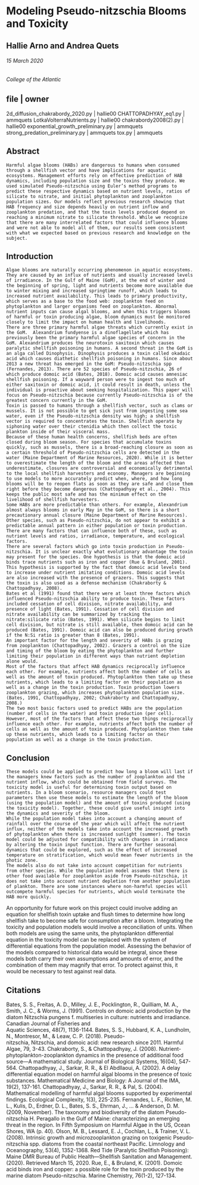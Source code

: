 # Modeling Pseudo-nitzschia Blooms and Toxicity
## Hallie Arno and Andrea Quets
###### 15 March 2020
###### College of the Atlantic


file                              | owner
-------------------------------------------------
2d_diffusion_chakrabordy_2020.py  | hallie00 
CHATTOPADHYAY_eq1.py              | ammquets 
LotkaVolterraNutrients.py         | hallie00
chakrabordy2008(2).py             | hallie00
exponential_growth_preliminary.py | ammquets
strong_predation_preliminary.py   | ammquets
tox.py                            | ammquets

## Abstract
	Harmful algae blooms (HABs) are dangerous to humans when consumed through a shellfish vector and have implications for aquatic ecosystems. Management efforts rely on effective prediction of HAB dynamics, including population size and the toxins they produce. We used simulated Pseudo-nitzschia using Euler’s method programs to predict these respective dynamics based on nutrient levels, ratios of silicate to nitrate, and initial phytoplankton and zooplankton population sizes. Our models reflect previous research showing that HAB frequency and size depends heavily on nutrient inflow and zooplankton predation, and that the toxin levels produced depend on reaching a minimum nitrate to silicate threshold. While we recognize that there are many interrelated factors that could influence blooms and were not able to model all of them, our results seem consistent with what we expected based on previous research and knowledge on the subject. 

## Introduction
	Algae blooms are naturally occurring phenomenon in aquatic ecosystems. They are caused by an influx of nutrients and usually increased levels of irradiance. In the Gulf of Maine (GoM), at the end of winter and the beginning of spring, light and nutrients become more available due to winter mixing and increased springtime runoff, which leads to increased nutrient availability. This leads to primary productivity, which serves as a base to the food web: zooplankton feed on phytoplankton and larger organisms feed on zooplankton. Abnormal nutrient inputs can cause algal blooms, and when this triggers blooms of harmful or toxin producing algae, bloom dynamics must be monitored closely to limit the impact on human health and livelihoods. 
	There are three primary harmful algae threats which currently exist in the GoM.  Alexandrium fundyense is a dinoflagellate which has previously been the primary harmful algae species of concern in the GoM. Alexandrium produces the neurotoxin saxitoxin which causes paralytic shellfish poisoning in humans. A second threat in the GoM is an alga called Dinophysis. Dinophysis produces a toxin called okadaic acid which causes diathetic shellfish poisoning in humans. Since about 2013 a new threat has emerged in the GoM: Pseudo-nitzschia spp (Fernandes, 2013). There are 52 species of Pseudo-nitzschia, 26 of which produce domoic acid (Bates, 2018). Domoic acid causes amnesiac shellfish poisoning. If a wayward person were to ingest too much of either saxitoxin or domoic acid, it could result in death, unless the individual is proactive about seeking hospitalization. This paper will focus on Pseudo-nitzschia because currently Pseudo-nitzschia is of the greatest concern currently in the GoM. 
	Toxin is passed to humans through a shellfish vector, such as clams or mussels. It is not possible to get sick just from ingesting some sea water, even if the Pseudo-nitzschia density was high; a shellfish vector is required to concentrates the toxin. Shellfish operate by siphoning water over their ctenidia which then collect the toxic plankton inside of their visceral mass.
	Because of these human health concerns, shellfish beds are often closed during bloom season. For species that accumulate toxins quickly, such as mussels, there is a broad-reaching closure as soon as a certain threshold of Pseudo-nitzschia cells are detected in the water (Maine Department of Marine Resources, 2020). While it is better to overestimate the length of the bloom and the areas affected than underestimate, closures are controversial and economically detrimental to the local shellfish harvesters and economy. Managers are beginning to use models to more accurately predict when, where, and how long blooms will be to reopen flats as soon as they are safe and close them right before they become dangerous (Chattopadhyay et al., 2004). This keeps the public most safe and has the minimum effect on the livelihood of shellfish harvesters. 
	Some HABs are more predictable than others. For example, Alexandrium almost always blooms in early May in the GoM, so there is a short precautionary annual closure (Maine Department of Marine Resources). Other species, such as Pseudo-nitzschia, do not appear to exhibit a predictable annual pattern in either population or toxin production. There are many factors that can influence both of these, such as nutrient levels and ratios, irradiance, temperature, and ecological factors.  
	There are several factors which go into toxin production in Pseudo-nitzschia. It is unclear exactly what evolutionary advantage the toxin may present for the species. One hypothesis is that the domoic acid binds trace nutrients such as iron and copper (Rue & Bruland, 2001). This hypothesis is supported by the fact that domoic acid levels tend to increase under nutrient imitating conditions. Domoic acid levels are also increased with the presence of grazers. This suggests that the toxin is also used as a defense mechanism (Chakraborty & Chattopadhyay, 2008). 
	Bates et al (1991) found that there were at least three factors which influenced Pseudo-nitzschia ability to produce toxin. These factors included cessation of cell division, nitrate availability, and presence of light (Bates, 1991). Cessation of cell division and nitrate availability can be summarized by tracking the nitrate:silicate ratio (Bates, 1991). When silicate begins to limit cell division, but nitrate is still available, then domoic acid can be produced (Bates, 1991). Domoic acid can also be produced during growth if the N:Si ratio is greater than 8 (Bates, 1991). 
	An important factor for the length and severity of HABs is grazing from zooplankton (Chattopadhyay, 2002). Grazers a control on the size and timing of the bloom by eating the phytoplankton and further limiting their population in different ways than nutrient depletion alone would. 
	Most of the factors that affect HAB dynamics reciprocally influence each other. For example, nutrients affect both the number of cells as well as the amount of toxin produced. Phytoplankton then take up these nutrients, which leads to a limiting factor on their population as well as a change in the toxin production. Toxin production lowers zooplankton grazing, which increases phytoplankton population size. (Bates, 1991, Chattopadhyay, 2002; Chakraborty and Chattopadhyay, 2008.)
	The two most basic factors used to predict HABs are the population (number of cells in the water) and toxin production (per cell). However, most of the factors that affect these two things reciprocally influence each other. For example, nutrients affect both the number of cells as well as the amount of toxin produced. Phytoplankton then take up these nutrients, which leads to a limiting factor on their population as well as a change in the toxin production.

## Conclusion
	These models could be applied to predict how long a bloom will last if the managers knew factors such as the number of zooplankton and the nutrient inflow, which could be obtained from field surveys. The toxicity model is useful for determining toxin output based on nutrients. In a bloom scenario, resource managers could test parameters then use these models to estimate the length of the bloom (using the population model) and the amount of toxins produced (using the toxicity model). Together, these could give useful insight into the dynamics and severity of the bloom. 
	While the population model takes into account a changing amount of rainfall over the course of the year which will affect the nutrient influx, neither of the models take into account the increased growth of phytoplankton when there is increased sunlight (summer). The toxin model could be adjusted for compatibility with changes in irradiance by altering the toxin input function. There are further seasonal dynamics that could be explored, such as the effect of increased temperature on stratification, which would mean fewer nutrients in the photic zone. 
	The models also do not take into account competition for nutrients from other species. While the population model assumes that there is other food available for zooplankton aside from Pseudo-nitzschia, it does not take into account nutrient depletion from another population of plankton. There are some instances where non-harmful species will outcompete harmful species for nutrients, which would terminate the HAB more quickly. 
An opportunity for future work on this project could involve adding an equation for shellfish toxin uptake and flush times to determine how long shellfish take to become safe for consumption after a bloom. 
	Integrating the toxicity and population models would involve a reconciliation of units. When both models are using the same units, the phytoplankton differential equation in the toxicity model can be replaced with the system of differential equations from the population model. Assessing the behavior of the models compared to historical data would be integral, since these models both carry their own assumptions and amounts of error, and the combination of them may magnify that error. To protect against this, it would be necessary to test against real data. 

## Citations
Bates, S. S., Freitas, A. D., Milley, J. E., Pocklington, R., Quilliam, M. A., Smith, J. C., & 
	Worms, J. (1991). Controls on domoic acid production by the diatom Nitzschia pungens f. 
	multiseries in culture: nutrients and irradiance. Canadian Journal of Fisheries and 	
	Aquatic Sciences, 48(7), 1136-1144.
Bates, S. S., Hubbard, K. A., Lundholm, N., Montresor, M., & Leaw, C. P. (2018). Pseudo-	
	nitzschia, Nitzschia, and domoic acid: new research since 2011. Harmful Algae, 79, 3-43.
Chakraborty, S., & Chattopadhyay, J. (2008). Nutrient-phytoplankton-zooplankton 
	dynamics in the presence of additional food source—A mathematical study. Journal of 
	Biological Systems, 16(04), 547-564.
Chattopadhyay, J., Sarkar, R. R., & El Abdllaoui, A. (2002). A delay differential equation model 
	on harmful algal blooms in the presence of toxic substances. Mathematical Medicine and 
	Biology: A Journal of the IMA, 19(2), 137-161.
Chattopadhyay, J., Sarkar, R. R., & Pal, S. (2004). Mathematical modelling of harmful algal 
	blooms supported by experimental findings. Ecological Complexity, 1(3), 225-235.
Fernandes, L. F., Richlen, M. L., Kulis, D., Erdner, D. L., Bates, S. S., Ehrman, J., ... & Anderson, D. M. (2009, November). The taxonomy and biodiversity of the diatom Pseudo-nitzschia H. Peragallo in the Gulf of Maine: characterizing an emerging threat in the region. In Fifth Symposium on Harmful Algae in the US, Ocean Shores, WA (p. 40). Olson, M. B., Lessard, E. J., Cochlan, L., & Trainer, V. L. (2008). Intrinsic growth and microzooplankton grazing on toxigenic Pseudo‐nitzschia spp. diatoms from the coastal northeast Pacific. Limnology and Oceanography, 53(4), 1352-1368.
Red Tide (Paralytic Shellfish Poisoning): Maine DMR Bureau of Public Health—Shellfish 
	Sanitation and Management. (2020). Retrieved March 15, 2020.
Rue, E., & Bruland, K. (2001). Domoic acid binds iron and copper: a possible role for the toxin 
	produced by the marine diatom Pseudo-nitzschia. Marine Chemistry, 76(1-2), 127-134.
